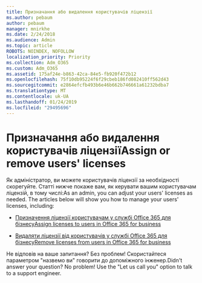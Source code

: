 ```yaml
---
title: Призначання або видалення користувачів ліцензії
ms.author: pebaum
author: pebaum
manager: mnirkhe
ms.date: 2/24/2018
ms.audience: Admin
ms.topic: article
ROBOTS: NOINDEX, NOFOLLOW
localization_priority: Priority
ms.collection: Adm_O365
ms.custom: Adm_O365
ms.assetid: 175af24e-b863-42ca-84e5-fb920f472b12
ms.openlocfilehash: 75f10db95224f6f29cbeb186fd082410ff562d43
ms.sourcegitcommit: e2864efcfb493b6e46b662b746661a61232bdba7
ms.translationtype: MT
ms.contentlocale: uk-UA
ms.lasthandoff: 01/24/2019
ms.locfileid: "29495696"
---
```

# <a name="assign-or-remove-users-licenses"></a><span data-ttu-id="9a57b-102">Призначання або видалення користувачів ліцензії</span><span class="sxs-lookup"><span data-stu-id="9a57b-102">Assign or remove users' licenses</span></span>

<span data-ttu-id="9a57b-p101">Як адміністратор, ви можете користувачів ліцензії за необхідності скорегуйте. Статті нижче покаже вам, як керувати вашим користувачам ліцензій, в тому числі:</span><span class="sxs-lookup"><span data-stu-id="9a57b-p101">As an admin, you can adjust your users' licenses as needed. The articles below will show you how to manage your users' licenses, including:</span></span>
  
- [<span data-ttu-id="9a57b-105">Призначення ліцензії користувачам у службі Office 365 для бізнесу</span><span class="sxs-lookup"><span data-stu-id="9a57b-105">Assign licenses to users in Office 365 for business</span></span>](https://support.office.com/en-us/article/997596b5-4173-4627-b915-36abac6786dc)
    
- [<span data-ttu-id="9a57b-106">Видаляти ліцензії від користувачів у службі Office 365 для бізнесу</span><span class="sxs-lookup"><span data-stu-id="9a57b-106">Remove licenses from users in Office 365 for business</span></span>](https://support.office.com/article/9b497c85-d0a4-4735-80fa-d3565bc05bd1)
    
<span data-ttu-id="9a57b-p102">Не відповів на ваше запитання? Без проблем! Скористайтеся параметром "назвемо ви" говорити до допоміжного інженер.</span><span class="sxs-lookup"><span data-stu-id="9a57b-p102">Didn't answer your question? No problem! Use the "Let us call you" option to talk to a support engineer.</span></span>
  

